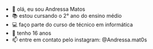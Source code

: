 - 👋 olá, eu sou Andressa Matos
- 📚 estou cursando o 2° ano do ensino médio 
- 💻 faço parte do curso de técnico em informática 
- 🌙 tenho 16 anos 
- 📫 entre em contato pelo instagram: @Andressa.mat0s


